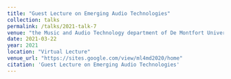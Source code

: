 ```yaml
---
title: "Guest Lecture on Emerging Audio Technologies"
collection: talks
permalink: /talks/2021-talk-7
venue: "the Music and Audio Technology department of De Montfort University, Leicester, UK"
date: 2021-03-22
year: 2021
location: "Virtual Lecture"
venue_url: "https://sites.google.com/view/ml4md2020/home"
citation: 'Guest Lecture on Emerging Audio Technologies'
---
```

